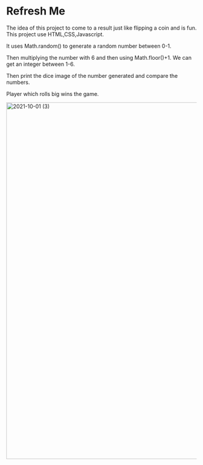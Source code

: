 # Refresh Me

The idea of this project to come to a result just like flipping a coin and is fun. This project use HTML,CSS,Javascript. 

It uses Math.random() to generate a random number between 0-1.

Then multiplying the number with 6 and then using Math.floor()+1. We can get an integer between 1-6.

Then print the dice image of the number generated and compare the numbers.

Player which rolls big wins the game.



<img width="945" alt="2021-10-01 (3)" src="https://user-images.githubusercontent.com/85797633/135667959-ea902b59-d170-4d87-96bd-903147e797e9.png">
